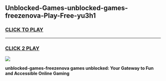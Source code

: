 
## Unblocked-Games-unblocked-games-freezenova-Play-Free-yu3h1
<h3>
<a href="https://premium76.site?title=unblocked-games-freezenova&ref=20A">CLICK TO PLAY</a></h3>
<hr>

<h3>
<a href="https://premium76.site?title=unblocked-games-freezenova&ref=20A">CLICK 2 PLAY</a>
  
</h3>

<a href="https://premium76.site?title=unblocked-games-freezenova&ref=20A"><img src="https://clearcache.store/games.png"></a>


**unblocked-games-freezenova games unblocked: Your Gateway to Fun and Accessible Online Gaming**
